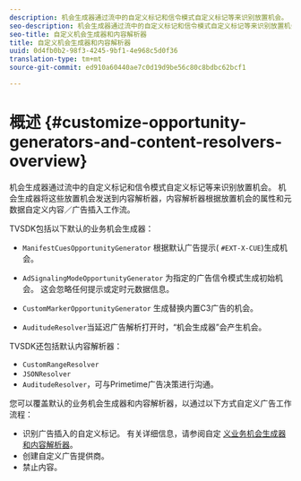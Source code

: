 ```yaml
---
description: 机会生成器通过流中的自定义标记和信令模式自定义标记等来识别放置机会。 机会生成器将这些放置机会发送到内容解析器，内容解析器根据放置机会的属性和元数据自定义内容／广告插入工作流。
seo-description: 机会生成器通过流中的自定义标记和信令模式自定义标记等来识别放置机会。 机会生成器将这些放置机会发送到内容解析器，内容解析器根据放置机会的属性和元数据自定义内容／广告插入工作流。
seo-title: 自定义机会生成器和内容解析器
title: 自定义机会生成器和内容解析器
uuid: 0d4fb0b2-98f3-4245-9bf1-4e968c5d0f36
translation-type: tm+mt
source-git-commit: ed910a60440ae7c0d19d9be56c80c8bdbc62bcf1

---
```



# 概述 {#customize-opportunity-generators-and-content-resolvers-overview}

机会生成器通过流中的自定义标记和信令模式自定义标记等来识别放置机会。 机会生成器将这些放置机会发送到内容解析器，内容解析器根据放置机会的属性和元数据自定义内容／广告插入工作流。

TVSDK包括以下默认的业务机会生成器：

* `ManifestCuesOpportunityGenerator` 根据默认广告提示( `#EXT-X-CUE`)生成机会。

* `AdSignalingModeOpportunityGenerator` 为指定的广告信令模式生成初始机会。 这会忽略任何提示或定时元数据信息。
* `CustomMarkerOpportunityGenerator` 生成替换内置C3广告的机会。
* `AuditudeResolver`当延迟广告解析打开时，“机会生成器”会产生机会。

TVSDK还包括默认内容解析器：

* `CustomRangeResolver`
* `JSONResolver`
* `AuditudeResolver`，可与Primetime广告决策进行沟通。

您可以覆盖默认的业务机会生成器和内容解析器，以通过以下方式自定义广告工作流程：

* 识别广告插入的自定义标记。 有关详细信息，请参阅自定 [义业务机会生成器和内容解析器](../../../../tvsdk-3x-android-prog/android-3x-advertising/ad-insertion/content-resolver/android-3x-content-resolver.md)。
* 创建自定义广告提供商。
* 禁止内容。